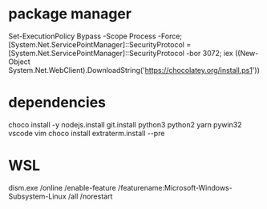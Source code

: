 # package manager
Set-ExecutionPolicy Bypass -Scope Process -Force; [System.Net.ServicePointManager]::SecurityProtocol = [System.Net.ServicePointManager]::SecurityProtocol -bor 3072; iex ((New-Object System.Net.WebClient).DownloadString('https://chocolatey.org/install.ps1'))

# dependencies
choco install -y nodejs.install git.install python3 python2 yarn pywin32 vscode vim
choco install extraterm.install --pre


# WSL
dism.exe /online /enable-feature /featurename:Microsoft-Windows-Subsystem-Linux /all /norestart
